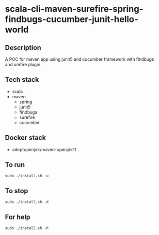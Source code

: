 # scala-cli-maven-surefire-spring-findbugs-cucumber-junit-hello-world

## Description
A POC for maven app using junit5
and cucumber framework
 with findbugs
and urefire plugin.

## Tech stack
- scala
- maven
	- spring
  - junit5
  - findbugs
  - surefire
  - cucumber

## Docker stack
- adoptopenjdk/maven-openjdk11

## To run
`sudo ./install.sh -u`

## To stop
`sudo ./install.sh -d`

## For help
`sudo ./install.sh -h`
